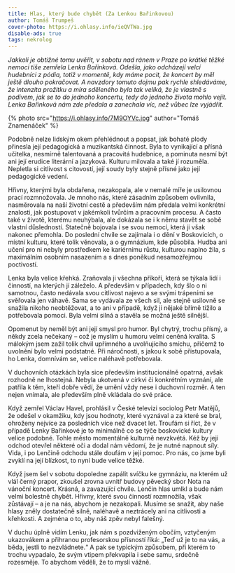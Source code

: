 ```yaml
---
title: Hlas, který bude chybět (Za Lenkou Bařinkovou)
author: Tomáš Trumpeš
cover-photo: https://i.ohlasy.info/ieQVTWa.jpg
disable-ads: true
tags: nekrolog
---
```


*Jakkoli je obtížné tomu uvěřit, v sobotu nad ránem v Praze po krátké těžké nemoci tiše zemřela Lenka Bařinková. Odešla, jako odcházejí velcí hudebníci z pódia, totiž v momentě, kdy máme pocit, že koncert by měl ještě dlouho pokračovat. A navzdory tomuto dojmu pak rychle shledáváme, že intenzita prožitku a míra sděleného byla tak veliká, že je vlastně s podivem, jak se to do jednoho koncertu, tedy do jednoho života mohlo vejít. Lenka Bařinková nám zde předala a zanechala víc, než vůbec lze vyjádřit.*

{% photo src="https://i.ohlasy.info/7M9OYVc.jpg" author="Tomáš Znamenáček" %}

Podobně nelze lidským okem přehlédnout a popsat, jak bohaté plody přinesla její pedagogická a muzikantská činnost. Byla to vynikající a přísná učitelka, nesmírně talentovaná a pracovitá hudebnice, a pominuta nesmí být ani její erudice literární a jazyková. Kulturu milovala a také jí rozuměla. Nepletla si citlivost s citovostí, její soudy byly stejně přísné jako její pedagogické vedení.

Hřivny, kterými byla obdařena, nezakopala, ale v nemalé míře je usilovnou prací rozmnožovala. Je mnoho nás, které zásadním způsobem ovlivnila, nasměrovala na naší životní cestě a především nám předala velmi konkrétní znalosti, jak postupovat v jakémkoli tvůrčím a pracovním procesu. A často také v životě, kterému neuhýbala, ale dokázala se i k němu stavět se sobě vlastní důsledností. Statečně bojovala i se svou nemocí, která ji však nakonec přemohla. Do poslední chvíle se zajímala i o dění v Boskovicích, o místní kulturu, které tolik věnovala, a o gymnázium, kde působila. Hudba ani učení pro ni nebyly prostředkem ke kariérnímu růstu, kulturou naplno žila, s maximálním osobním nasazením a s dnes poněkud nesamozřejmou poctivostí.

Lenka byla velice křehká. Zraňovala ji všechna příkoří, která se týkala lidí i činností, na kterých jí záleželo. A především v případech, kdy šlo o ni samotnou, často nedávala svou citlivost najevo a se svými trápeními se svěřovala jen váhavě. Sama se vydávala ze všech sil, ale stejně usilovně se snažila nikoho neobtěžovat, a to ani v případě, když ji nějaké břímě tížilo a potřebovala pomoci. Byla velmi silná a stavěla se možná ještě silnější.

Opomenut by neměl být ani její smysl pro humor. Byl chytrý, trochu přísný, a někdy zcela nečekaný – což je myslím u humoru velmi ceněná kvalita. S málokým jsem zažil tolik chvil upřímného a uvolňujícího smíchu, přičemž to uvolnění bylo velmi podstatné. Při náročnosti, s jakou k sobě přistupovala, ho Lenka, domnívám se, velice naléhavě potřebovala.

V duchovních otázkách byla sice především institucionálně opatrná, avšak rozhodně ne lhostejná. Nebyla ukotvená v církvi či konkrétním vyznání, ale patřila k těm, kteří dobře vědí, že umění vždy nese i duchovní rozměr. A ten nejen vnímala, ale především plně vkládala do své práce.

Když zemřel Václav Havel, prohlásil v České televizi sociolog Petr Matějů, že odešel v okamžiku, kdy jsou hodnoty, které vyznával a za které se bral, ohroženy nejvíce za posledních více než dvacet let. Troufám si říct, že v případě Lenky Bařinkové je to minimálně co se týče boskovické kultury velice podobné. Tohle město momentálně kulturně nevzkvétá. Kéž by její odchod otevřel některé oči a dodal nám vědomí, že je nutné napnout síly. Vida, i po Lenčině odchodu stále doufám v její pomoc. Pro nás, co jsme byli zvyklí na její blízkost, to nyní bude velice těžké.

Když jsem šel v sobotu dopoledne zapálit svíčku ke gymnáziu, na kterém už vlál černý prapor, zkoušel zrovna uvnitř budovy pěvecký sbor Nota na vánoční koncert. Krásná, a zavazující chvíle. Lenčin hlas umlkl a bude nám velmi bolestně chybět. Hřivny, které svou činností rozmnožila, však zůstávají – a je na nás, abychom je nezakopali. Musíme se snažit, aby naše hlasy zněly dostatečně silně, naléhavě a neztrácely ani na citlivosti a křehkosti. A zejména o to, aby náš zpěv nebyl falešný.

V duchu úplně vidím Lenku, jak nám s pozdviženým obočím, vztyčeným ukazovákem a přihranou profesorskou přísností říká: „Teď už je to na vás, a běda, jestli to nezvládnete.“ A pak se typickým způsobem, při kterém to trochu vypadalo, že svým vtipem překvapila i sebe samu, srdečně rozesměje. To abychom věděli, že to myslí vážně.
